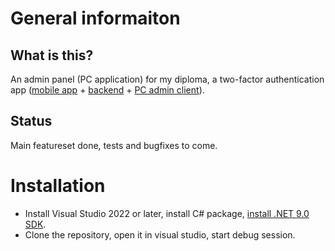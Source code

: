 # General informaiton
## What is this?
An admin panel (PC application) for my diploma, a two-factor authentication app ([mobile app](https://github.com/Zaqzxcswsde/diplomamobile) + [backend](https://github.com/Zaqzxcswsde/diplomabackend) + [PC admin client](https://github.com/Zaqzxcswsde/diplomaadminpanel)).
## Status
Main featureset done, tests and bugfixes to come.

# Installation
- Install Visual Studio 2022 or later, install C# package, [install .NET 9.0 SDK](https://dotnet.microsoft.com/ru-ru/download/dotnet/9.0).
- Clone the repository, open it in visual studio, start debug session.
